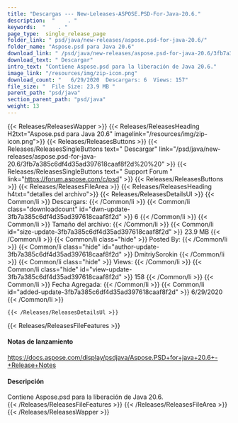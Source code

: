 ```yaml
---
title: "Descargas --- New-Leleases-ASPOSE.PSD-For-Java-20.6." 
description:  "    . " 
keywords:  "    . " 
page_type:  single_release_page
folder_link: " psd/java/new-releases/aspose.psd-for-java-20.6/"
folder_name: "Aspose.psd para Java 20.6"
download_link: " /psd/java/new-releases/aspose.psd-for-java-20.6/3fb7a385c6df4d35ad397618caaf8f2d"
download_text: " Descargar"
intro_text: "Contiene Aspose.psd para la liberación de Java 20.6."
image_link: "/resources/img/zip-icon.png"
download_count: "   6/29/2020  Descargars: 6  Views: 157"
file_size: "  File Size: 23.9 MB "
parent_path: "psd/java"
section_parent_path: "psd/java"
weight: 13
---
```


{{< Releases/ReleasesWapper >}}
  {{< Releases/ReleasesHeading H2txt="Aspose.psd para Java 20.6" imagelink="/resources/img/zip-icon.png">}}
  {{< Releases/ReleasesButtons >}}
    {{< Releases/ReleasesSingleButtons text=" Descargar" link="/psd/java/new-releases/aspose.psd-for-java-20.6/3fb7a385c6df4d35ad397618caaf8f2d%20%20" >}}
    {{< Releases/ReleasesSingleButtons text=" Support Forum " link="https://forum.aspose.com/c/psd" >}}
  {{< Releases/ReleasesButtons >}}
  {{< Releases/ReleasesFileArea >}}
    {{< Releases/ReleasesHeading h4txt="detalles del archivo">}}
    {{< Releases/ReleasesDetailsUl >}}
            {{< Common/li  >}} Descargars: {{< /Common/li >}} 
      {{< Common/li class="downloadcount" id="dwn-update-3fb7a385c6df4d35ad397618caaf8f2d" >}} 6 {{< /Common/li >}} 
      {{< Common/li  >}} Tamaño del archivo: {{< /Common/li >}} 
      {{< Common/li id="size-update-3fb7a385c6df4d35ad397618caaf8f2d" >}} 23.9 MB {{< /Common/li >}} 
      {{< Common/li  class="hide" >}} Posted By: {{< /Common/li >}} 
      {{< Common/li class="hide" id="author-update-3fb7a385c6df4d35ad397618caaf8f2d" >}} DmitriySorokin {{< /Common/li >}} 
      {{< Common/li class="hide"  >}} Views: {{< /Common/li >}} 
      {{< Common/li class="hide" id="view-update-3fb7a385c6df4d35ad397618caaf8f2d" >}} 158 {{< /Common/li >}} 
      {{< Common/li  >}} Fecha Agregada: {{< /Common/li >}} 
      {{< Common/li id="added-update-3fb7a385c6df4d35ad397618caaf8f2d" >}} 6/29/2020 {{< /Common/li >}} 

    {{< /Releases/ReleasesDetailsUl >}}

  {{< Releases/ReleasesFileFeatures >}}
      <h4>Notas de lanzamiento</h4><div><a href="https://docs.aspose.com/display/psdjava/Aspose.PSD+for+java+20.6+-+Release+Notes">https://docs.aspose.com/display/psdjava/Aspose.PSD+for+java+20.6+-+Release+Notes</a></div><h4>Descripción</h4><div class="HTMLDescription">Contiene Aspose.psd para la liberación de Java 20.6.</div>
  {{< /Releases/ReleasesFileFeatures >}}
 {{< /Releases/ReleasesFileArea >}}
{{< /Releases/ReleasesWapper >}}


